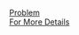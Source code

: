 <a href="https://codeforces.com/contest/459/problem/A">Problem</a>
<br>
<a href="https://www.geeksforgeeks.org/find-the-remaining-vertices-of-a-square-from-two-given-vertices/">For More Details</a>
